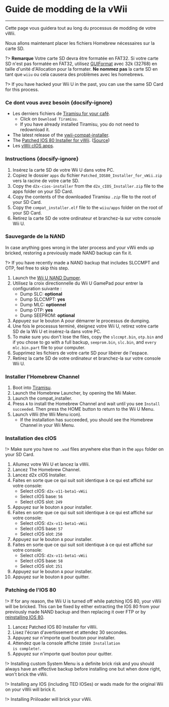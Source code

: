 # Guide de modding de la vWii
---
Cette page vous guidera tout au long du processus de modding de votre vWii.

Nous allons maintenant placer les fichiers Homebrew nécessaires sur la carte SD.

?> **Remarque** Votre carte SD devra être formatée en FAT32. Si votre carte SD n'est pas formatée en FAT32, utilisez [GUIFormat](http://ridgecrop.co.uk/index.htm?guiformat.htm) avec 32k (32768) en taille d'unité d'Allocation pour la formater. **Ne nommez pas** la carte SD en tant que `wiiu` ou cela causera des problèmes avec les homebrews.

?> If you have hacked your Wii U in the past, you can use the same SD Card for this process.



### Ce dont vous avez besoin {docsify-ignore}

- Les derniers fichiers de [Tiramisu for your café](https://tiramisu.foryour.cafe).
    - Click on `Download Tiramisu`.
    - If you have already installed Tiramisu, you do not need to redownload it.
- The latest release of the [vwii-compat-installer](https://github.com/TheLordScruffy/vwii-compat-installer/releases).
- The <a href="docs/files/Patched_IOS80_Installer_for_vWii.zip" download>Patched IOS 80 Installer for vWii</a>. ([Source](https://github.com/Lazr1026/Patched-IOS80-Installer-for-vWii))
- Les <a href ="docs/files/d2x_cIOS_Installer.zip" download>vWii cIOS apps</a>.

### Instructions {docsify-ignore}

1. Insérez la carte SD de votre Wii U dans votre PC.
1. Copiez le dossier `apps` du fichier <code>Patched_<wbr>IOS80_<wbr>Installer_<wbr>for_<wbr>vWii<wbr>.zip</code> vers la racine de votre carte SD.
1. Copy the `d2x-cios-installer` from the <code>d2x_<wbr>cIOS_<wbr>Installer<wbr>.zip</code> file to the apps folder on your SD Card.
1. Copy the contents of the downloaded Tiramisu *`.zip`* file to the root of your SD Card.
1. Copy the `compat_installer.elf` file to the `wiiu/apps` folder on the root of your SD Card.
1. Retirez la carte SD de votre ordinateur et branchez-la sur votre console Wii U.

### Sauvegarde de la NAND

In case anything goes wrong in the later process and your vWii ends up bricked, restoring a previously made NAND backup can fix it.

?> If you have recently made a NAND backup that includes SLCCMPT and OTP, feel free to skip this step.

1. Launch the [Wii U NAND Dumper](vwii/browser-exploit).
1. Utilisez la croix directionnelle du Wii U GamePad pour entrer la configuration suivante :
    - Dump SLC: **optional**
    - Dump SLCCMPT: **yes**
    - Dump MLC: **optionnel**
    - Dump OTP: **yes**
    - Dump SEEPROM: **optional**
1. Appuyez sur le bouton A pour démarrer le processus de dumping.
1. Une fois le processus terminé, éteignez votre Wii U, retirez votre carte SD de la Wii U et insérez-la dans votre PC.
1. To make sure you don't lose the files, copy the `slccmpt.bin`, `otp.bin` and if you chose to go with a full backup, `seeprom.bin`, `slc.bin`, and `every mlc.bin.part` file to your computer.
1. Supprimez les fichiers de votre carte SD pour libérer de l'espace.
1. Retirez la carte SD de votre ordinateur et branchez-la sur votre console Wii U.

### Installer l'Homebrew Channel

1. Boot into [Tiramisu](vwii/browser-exploit).
1. Launch the Homebrew Launcher, by opening the Mii Maker.
1. Launch the compat_installer.
1. Press `A` to install the Homebrew Channel and wait until you see `Install succeeded`. Then press the HOME button to return to the Wii U Menu.
1. Launch vWii (the Wii Menu icon).
   - If the installation has succeeded, you should see the Homebrew Channel in your Wii Menu.

### Installation des cIOS

!> Make sure you have no `.wad` files anywhere else than in the `apps` folder on your SD Card.

1. Allumez votre Wii U et lancez la vWii.
1. Lancez The Homebrew Channel.
1. Lancez d2x cIOS Installer.
1. Faites en sorte que ce qui suit soit identique à ce qui est affiché sur votre console:
    - Select cIOS: `d2x-v11-beta1-vWii`
    - Select cIOS base: `56`
    - Select cIOS slot: `249`
1. Appuyez sur le bouton `A` pour installer.
1. Faites en sorte que ce qui suit soit identique à ce qui est affiché sur votre console:
    - Select cIOS: `d2x-v11-beta1-vWii`
    - Select cIOS base: `57`
    - Select cIOS slot: `250`
1. Appuyez sur le bouton `A` pour installer.
1. Faites en sorte que ce qui suit soit identique à ce qui est affiché sur votre console:
    - Select cIOS: `d2x-v11-beta1-vWii`
    - Select cIOS base: `58`
    - Select cIOS slot: `251`
1. Appuyez sur le bouton `A` pour installer.
1. Appuyez sur le bouton `B` pour quitter.

### Patching de l'IOS 80

!> If for any reason, the Wii U is turned off while patching IOS 80, your vWii will be bricked. This can be fixed by either extracting the IOS 80 from your previously made NAND backup and then replacing it over FTP or by [reinstalling IOS 80](recover-vwii-ioses-channels).

1. Lancez Patched IOS 80 Installer for vWii.
1. Lisez l'écran d'avertissement et attendez 30 secondes.
1. Appuyez sur n'importe quel bouton pour installer.
1. Attendez que la console affiche <code>IOS80 <wbr>Installation <wbr>is <wbr>complete!</code>.
1. Appuyez sur n'importe quel bouton pour quitter.

!> Installing custom System Menu is a definite brick risk and you should always have an effective backup before installing one but when done right, won't brick the vWii.

!> Installing any IOS (including TED IOSes) or wads made for the original Wii on your vWii will brick it.

!> Installing Priiloader will brick your vWii.
